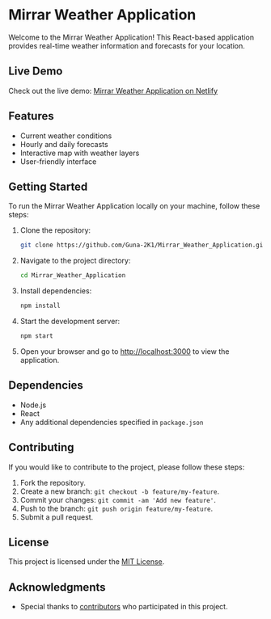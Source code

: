 # Mirrar Weather Application

Welcome to the Mirrar Weather Application! This React-based application provides real-time weather information and forecasts for your location.

## Live Demo

Check out the live demo: [Mirrar Weather Application on Netlify](https://weatherdahboard.netlify.app/)

## Features

- Current weather conditions
- Hourly and daily forecasts
- Interactive map with weather layers
- User-friendly interface

## Getting Started

To run the Mirrar Weather Application locally on your machine, follow these steps:

1. Clone the repository:

    ```bash
    git clone https://github.com/Guna-2K1/Mirrar_Weather_Application.git
    ```

2. Navigate to the project directory:

    ```bash
    cd Mirrar_Weather_Application
    ```

3. Install dependencies:

    ```bash
    npm install
    ```

4. Start the development server:

    ```bash
    npm start
    ```

5. Open your browser and go to [http://localhost:3000](http://localhost:3000) to view the application.

## Dependencies

- Node.js
- React
- Any additional dependencies specified in `package.json`

## Contributing

If you would like to contribute to the project, please follow these steps:

1. Fork the repository.
2. Create a new branch: `git checkout -b feature/my-feature`.
3. Commit your changes: `git commit -am 'Add new feature'`.
4. Push to the branch: `git push origin feature/my-feature`.
5. Submit a pull request.

## License

This project is licensed under the [MIT License](LICENSE).

## Acknowledgments

- Special thanks to [contributors](CONTRIBUTORS.md) who participated in this project.
